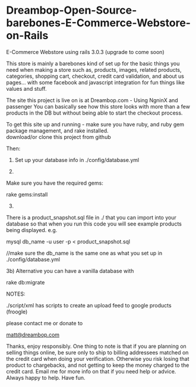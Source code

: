 Dreambop-Open-Source-barebones-E-Commerce-Webstore-on-Rails
===========================================================

E-Commerce Webstore using rails 3.0.3 (upgrade to come soon)

This store is mainly a barebones kind of set up for the basic things you need when making a store such as, products, images, related products, categories, shopping cart, checkout, credit card validation, and about us pages... with some facebook and javascript integration for fun things like values and stuff.  

The site this project is live on is at Dreambop.com  - Using NgninX and passenger
You can basically see how this store looks with more than a few products in the DB but without being able to start the checkout process. 

To get this site up and running - make sure you have ruby, and ruby gem package management, and rake installed.  
download/or clone this project from github

Then:

1) Set up your database info in ./config/database.yml


2)
Make sure you have the required gems:

rake gems:install


3)
There is a product_snapshot.sql file in ./ that you can import into your database so that when you run this code you will see example products being displayed. 
e.g.

mysql db_name -u user -p < product_snapshot.sql

//make sure the db_name is the same one as what you set up in ./config/database.yml


3b)
Alternative you can have a vanilla database with 

rake db:migrate


NOTES:

./script/xml   has scripts to create an upload feed to google products (froogle)


please contact me or donate to

matt@dreambop.com


Thanks, enjoy responsibly. One thing to note is that if you are planning on selling things online, be sure only to ship to billing addressees matched on the credit card when doing your verification. Otherwise you risk losing that product to chargebacks, and not getting to keep the money charged to the credit card.  Email me for more info on that if you need help or advice. Always happy to help. Have fun. 
